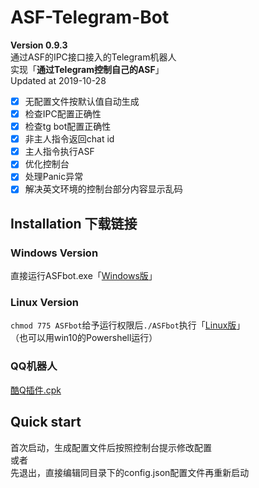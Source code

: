 # ASF-Telegram-Bot
**Version 0.9.3**  
通过ASF的IPC接口接入的Telegram机器人  
实现「**通过Telegram控制自己的ASF**」  
Updated at 2019-10-28  
- [x] 无配置文件按默认值自动生成
- [x] 检查IPC配置正确性
- [x] 检查tg bot配置正确性
- [x] 非主人指令返回chat id
- [x] 主人指令执行ASF
- [x] 优化控制台
- [x] 处理Panic异常
- [x] 解决英文环境的控制台部分内容显示乱码

## Installation 下载链接
### Windows Version
直接运行ASFbot.exe「[Windows版](https://github.com/rakuyo42/ASF-Telegram-Bot/releases/download/v0.9.3/ASF_Tg_Bot.exe)」  
### Linux Version
`chmod 775 ASFbot`给予运行权限后`./ASFbot`执行「[Linux版](https://github.com/rakuyo42/ASF-Telegram-Bot/releases/download/v0.9.3/asf_tg_bot)」  
（也可以用win10的Powershell运行）
### QQ机器人
[酷Q插件.cpk](https://github.com/rakuyo42/CoolQ-cpks/raw/master/cpks/ink.ews.steamhelper.cpk)

## Quick start
首次启动，生成配置文件后按照控制台提示修改配置  
或者  
先退出，直接编辑同目录下的config.json配置文件再重新启动  
